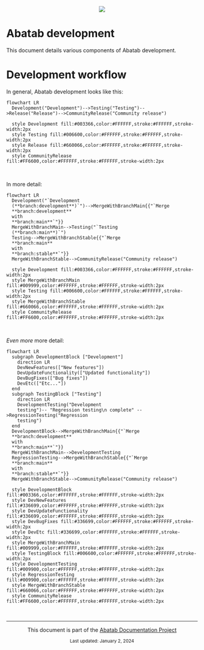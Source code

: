 <!--
  This header should be at the top of every Abatab Documentation Project page.
  b240102
-->

<div align="center">

![](/.github/resources/images/logos/abatab-documentation-project-logo.png)

</div>

# Abatab development

This document details various components of Abatab development.

# Development workflow

In general, Abatab development looks like this:

```mermaid
flowchart LR
  Development("Development")-->Testing("Testing")-->Release("Release")-->CommunityRelease("Community release")

  style Development fill:#003366,color:#FFFFFF,stroke:#FFFFFF,stroke-width:2px
  style Testing fill:#006600,color:#FFFFFF,stroke:#FFFFFF,stroke-width:2px
  style Release fill:#660066,color:#FFFFFF,stroke:#FFFFFF,stroke-width:2px
  style CommunityRelease fill:#FF6600,color:#FFFFFF,stroke:#FFFFFF,stroke-width:2px
```

<br>

In more detail:

```mermaid
flowchart LR
  Development("`Development
  (**branch:development**)`")-->MergeWithBranchMain{{"`Merge
  **branch:development**
  with
  **branch:main**`"}}
  MergeWithBranchMain-->Testing("`Testing
  (**branch:main**)`")
  Testing-->MergeWithBranchStable{{"`Merge
  **branch:main**
  with
  **branch:stable**`"}}
  MergeWithBranchStable-->CommunityRelease("Community release")

  style Development fill:#003366,color:#FFFFFF,stroke:#FFFFFF,stroke-width:2px
  style MergeWithBranchMain fill:#009999,color:#FFFFFF,stroke:#FFFFFF,stroke-width:2px
  style Testing fill:#006600,color:#FFFFFF,stroke:#FFFFFF,stroke-width:2px
  style MergeWithBranchStable fill:#660066,color:#FFFFFF,stroke:#FFFFFF,stroke-width:2px
  style CommunityRelease fill:#FF6600,color:#FFFFFF,stroke:#FFFFFF,stroke-width:2px
```

<br>

*Even more* more detail:

```mermaid
flowchart LR
  subgraph DevelopmentBlock ["Development"]
    direction LR
    DevNewFeatures(["New features"])
    DevUpdateFunctionality(["Updated functionality"])
    DevBugFixes(["Bug fixes"])
    DevEtc(["Etc..."])
  end
  subgraph TestingBlock ["Testing"]
    direction LR
    DevelopmentTesting("Development
    testing")-- "Regression testing\n complete" -->RegressionTesting("Regression
    testing")
  end
  DevelopmentBlock-->MergeWithBranchMain{{"`Merge
  **branch:development**
  with
  **branch:main**`"}}
  MergeWithBranchMain-->DevelopmentTesting
  RegressionTesting-->MergeWithBranchStable{{"`Merge
  **branch:main**
  with
  **branch:stable**`"}}
  MergeWithBranchStable-->CommunityRelease("Community release")

  style DevelopmentBlock fill:#003366,color:#FFFFFF,stroke:#FFFFFF,stroke-width:2px
  style DevNewFeatures fill:#336699,color:#FFFFFF,stroke:#FFFFFF,stroke-width:2px
  style DevUpdateFunctionality fill:#336699,color:#FFFFFF,stroke:#FFFFFF,stroke-width:2px
  style DevBugFixes fill:#336699,color:#FFFFFF,stroke:#FFFFFF,stroke-width:2px
  style DevEtc fill:#336699,color:#FFFFFF,stroke:#FFFFFF,stroke-width:2px
  style MergeWithBranchMain fill:#009999,color:#FFFFFF,stroke:#FFFFFF,stroke-width:2px
  style TestingBlock fill:#006600,color:#FFFFFF,stroke:#FFFFFF,stroke-width:2px
  style DevelopmentTesting fill:#009900,color:#FFFFFF,stroke:#FFFFFF,stroke-width:2px
  style RegressionTesting fill:#009900,color:#FFFFFF,stroke:#FFFFFF,stroke-width:2px
  style MergeWithBranchStable fill:#660066,color:#FFFFFF,stroke:#FFFFFF,stroke-width:2px
  style CommunityRelease fill:#FF6600,color:#FFFFFF,stroke:#FFFFFF,stroke-width:2px
```

<!--
  This footer should be at the bottom of every Abatab Documentation Project page.
-->

<br>

***

<div align="center">

This document is part of the
[Abatab Documentation Project](/README.md)<br>
	
<sub>
Last updated: January 2, 2024<br>
</sub>
</div>
